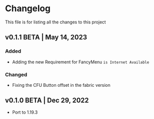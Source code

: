 # Changelog
This file is for listing all the changes to this project

## v0.1.1 BETA | May 14, 2023
### Added
- Adding the new Requirement for FancyMenu `is Internet Available`

### Changed
- Fixing the CFU Button offset in the fabric version

## v0.1.0 BETA | Dec 29, 2022
- Port to 1.19.3